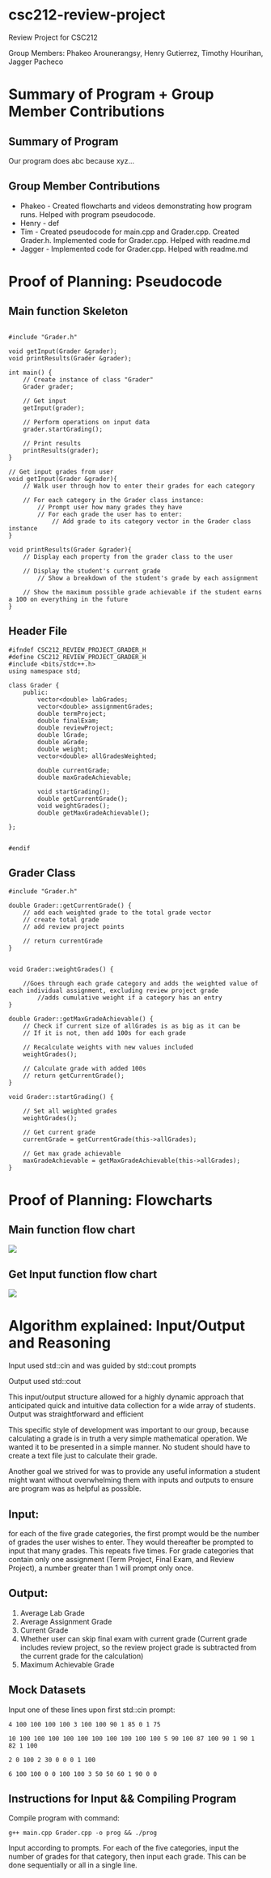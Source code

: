 # csc212-review-project
Review Project for CSC212

Group Members: Phakeo Arounerangsy, Henry Gutierrez, Timothy Hourihan, Jagger Pacheco

# Summary of Program + Group Member Contributions
## Summary of Program
Our program does abc because xyz...

## Group Member Contributions
- Phakeo - Created flowcharts and videos demonstrating how program runs. Helped with program pseudocode. 
- Henry - def
- Tim - Created pseudocode for main.cpp and Grader.cpp. Created Grader.h. Implemented code for Grader.cpp. Helped with readme.md
- Jagger - Implemented code for Grader.cpp. Helped with readme.md

# Proof of Planning: Pseudocode
## Main function Skeleton
```

#include "Grader.h"

void getInput(Grader &grader);
void printResults(Grader &grader);

int main() {
    // Create instance of class "Grader"
    Grader grader;

    // Get input
    getInput(grader);

    // Perform operations on input data
    grader.startGrading();

    // Print results
    printResults(grader);
}

// Get input grades from user
void getInput(Grader &grader){
    // Walk user through how to enter their grades for each category

    // For each category in the Grader class instance:
        // Prompt user how many grades they have
        // For each grade the user has to enter:
            // Add grade to its category vector in the Grader class instance
}

void printResults(Grader &grader){
    // Display each property from the grader class to the user

    // Display the student's current grade
        // Show a breakdown of the student's grade by each assignment

    // Show the maximum possible grade achievable if the student earns a 100 on everything in the future
}
```

## Header File

```
#ifndef CSC212_REVIEW_PROJECT_GRADER_H
#define CSC212_REVIEW_PROJECT_GRADER_H
#include <bits/stdc++.h>
using namespace std;

class Grader {
    public:
        vector<double> labGrades;
        vector<double> assignmentGrades;
        double termProject;
        double finalExam;
        double reviewProject;
        double lGrade;
        double aGrade;
        double weight;
        vector<double> allGradesWeighted;

        double currentGrade;
        double maxGradeAchievable;

        void startGrading();
        double getCurrentGrade();
        void weightGrades();
        double getMaxGradeAchievable();

};


#endif
```
## Grader Class
```
#include "Grader.h"

double Grader::getCurrentGrade() {
    // add each weighted grade to the total grade vector
    // create total grade
    // add review project points
        
    // return currentGrade
}


void Grader::weightGrades() {
    
    //Goes through each grade category and adds the weighted value of each individual assignment, excluding review project grade
        //adds cumulative weight if a category has an entry
}

double Grader::getMaxGradeAchievable() {
    // Check if current size of allGrades is as big as it can be
    // If it is not, then add 100s for each grade
    
    // Recalculate weights with new values included
    weightGrades();
    
    // Calculate grade with added 100s
    // return getCurrentGrade();
}

void Grader::startGrading() {
    
    // Set all weighted grades
    weightGrades();
    
    // Get current grade
    currentGrade = getCurrentGrade(this->allGrades);
    
    // Get max grade achievable
    maxGradeAchievable = getMaxGradeAchievable(this->allGrades);
}
```

# Proof of Planning: Flowcharts
## Main function flow chart 
![](main%20function%20flow%20chart.drawio%20(1).png)
## Get Input function flow chart
![](Get%20input%20program%20flow%20chart.drawio%20(1).png)
# Algorithm explained: Input/Output and Reasoning
Input used std::cin and was guided by std::cout prompts

Output used std::cout

This input/output structure allowed for a highly dynamic approach that anticipated quick and intuitive data collection for a wide array of students. Output was straightforward and efficient

This specific style of development was important to our group, because calculating a grade is in truth a very simple mathematical operation. We wanted it to be presented in a simple manner. No student should have to create a text file just to calculate their grade.

Another goal we strived for was to provide any useful information a student might want without overwhelming them with inputs and outputs to ensure are program was as helpful as possible.

## Input: 
for each of the five grade categories, the first prompt would be the number of grades the user wishes to enter. They would thereafter be prompted to input that many grades. This repeats five times. For grade categories that contain only one assignment (Term Project, Final Exam, and Review Project), a number greater than 1 will prompt only once.

## Output:
1. Average Lab Grade
2. Average Assignment Grade
3. Current Grade
4. Whether user can skip final exam with current grade (Current grade includes review project, so the review project grade is subtracted from the current grade for the calculation)
5. Maximum Achievable Grade

## Mock Datasets
Input one of these lines upon first std::cin prompt:

    4 100 100 100 100 3 100 100 90 1 85 0 1 75
    
    10 100 100 100 100 100 100 100 100 100 100 5 90 100 87 100 90 1 90 1 82 1 100
    
    2 0 100 2 30 0 0 0 1 100
    
    6 100 100 0 0 100 100 3 50 50 60 1 90 0 0

## Instructions for Input && Compiling Program

Compile program with command:

    g++ main.cpp Grader.cpp -o prog && ./prog

Input according to prompts. For each of the five categories, input the number of grades for that category, then input each grade. This can be done sequentially or all in a single line.
